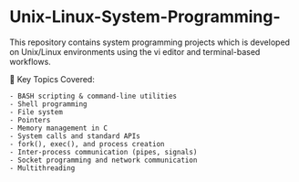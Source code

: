 # Unix-Linux-System-Programming-
This repository contains system programming projects which is developed on Unix/Linux environments using the vi editor and terminal-based workflows.

🔧 Key Topics Covered:

    - BASH scripting & command-line utilities
    - Shell programming 
    - File system 
    - Pointers
    - Memory management in C
    - System calls and standard APIs
    - fork(), exec(), and process creation
    - Inter-process communication (pipes, signals)
    - Socket programming and network communication
    - Multithreading
